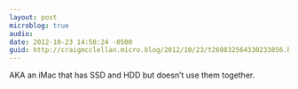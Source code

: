 ```yaml
---
layout: post
microblog: true
audio: 
date: 2012-10-23 14:58:24 -0500
guid: http://craigmcclellan.micro.blog/2012/10/23/t260832564330233856.html
---
```

AKA an iMac that has SSD and HDD but doesn’t use them together.
